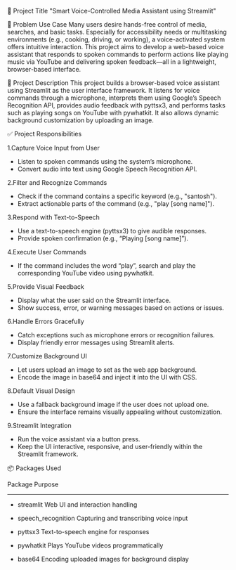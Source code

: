 🚀 Project Title
"Smart Voice-Controlled Media Assistant using Streamlit"

🧠 Problem Use Case
Many users desire hands-free control of media, searches, and basic tasks. Especially for accessibility needs or multitasking environments (e.g., cooking, driving, or working), a voice-activated system offers intuitive interaction. This project aims to develop a web-based voice assistant that responds to spoken commands to perform actions like playing music via YouTube and delivering spoken feedback—all in a lightweight, browser-based interface.

📝 Project Description
This project builds a browser-based voice assistant using Streamlit as the user interface framework. It listens for voice commands through a microphone, interprets them using Google’s Speech Recognition API, provides audio feedback with pyttsx3, and performs tasks such as playing songs on YouTube with pywhatkit. It also allows dynamic background customization by uploading an image.

✅ Project Responsibilities

1.Capture Voice Input from User
* Listen to spoken commands using the system’s microphone.
* Convert audio into text using Google Speech Recognition API.

2.Filter and Recognize Commands
* Check if the command contains a specific keyword (e.g., "santosh").
* Extract actionable parts of the command (e.g., "play [song name]").

3.Respond with Text-to-Speech

* Use a text-to-speech engine (pyttsx3) to give audible responses.
* Provide spoken confirmation (e.g., “Playing [song name]”).

4.Execute User Commands
* If the command includes the word “play”, search and play the corresponding YouTube video using pywhatkit.

5.Provide Visual Feedback
* Display what the user said on the Streamlit interface.
* Show success, error, or warning messages based on actions or issues.

6.Handle Errors Gracefully
* Catch exceptions such as microphone errors or recognition failures.
* Display friendly error messages using Streamlit alerts.

7.Customize Background UI
* Let users upload an image to set as the web app background.
* Encode the image in base64 and inject it into the UI with CSS.

8.Default Visual Design
* Use a fallback background image if the user does not upload one.
* Ensure the interface remains visually appealing without customization.

9.Streamlit Integration
* Run the voice assistant via a button press.
* Keep the UI interactive, responsive, and user-friendly within the Streamlit framework.

📦  Packages Used

Package                   Purpose
---------                 --------

* streamlit               Web UI and interaction handling
  
* speech_recognition	    Capturing and transcribing voice input
  
* pyttsx3	                Text-to-speech engine for responses
  
* pywhatkit	              Plays YouTube videos programmatically
  
* base64	                Encoding uploaded images for background display










